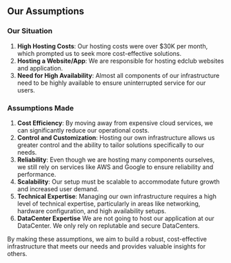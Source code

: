 ## Our Assumptions

### Our Situation
1. **High Hosting Costs**:
   Our hosting costs were over $30K per month, which prompted us to seek more cost-effective solutions.
2. **Hosting a Website/App**:
   We are responsible for hosting edclub websites and application.
3. **Need for High Availability**:
   Almost all components of our infrastructure need to be highly available to ensure uninterrupted service for our users.

### Assumptions Made
1. **Cost Efficiency**:
   By moving away from expensive cloud services, we can significantly reduce our operational costs.
2. **Control and Customization**:
   Hosting our own infrastructure allows us greater control and the ability to tailor solutions specifically to our needs.
3. **Reliability**:
   Even though we are hosting many components ourselves, we still rely on services like AWS and Google to ensure reliability and performance.
4. **Scalability**:
   Our setup must be scalable to accommodate future growth and increased user demand.
5. **Technical Expertise**:
   Managing our own infrastructure requires a high level of technical expertise, particularly in areas like networking, hardware configuration, and high availability setups.
6. **DataCenter Expertise** 
   We are not going to host our application at our DataCenter. We only rely on replutable and secure DataCenters.

By making these assumptions, we aim to build a robust, cost-effective infrastructure that meets our needs and provides valuable insights for others.
